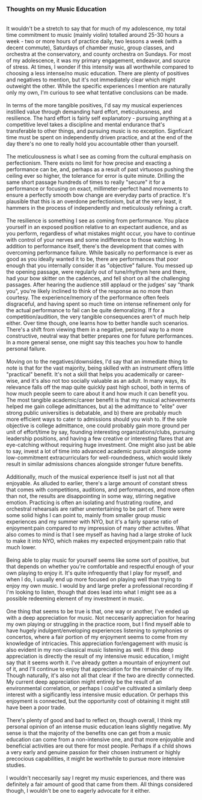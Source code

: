 
### Thoughts on my Music Education
<br>
It wouldn't be a stretch to say that for much of my adolescence,
my total time commitment to music (mainly violin) totalled around 
25-30 hours a week - two or more hours of practice daily, two lessons a week (with
a decent commute), Saturdays of chamber music, group classes, and orchestra at
the conservatory, and county orchestra on Sundays. For most of my adolescence, 
it was my primary engagement, endeavor, and source of stress. 
At times, I wonder if this intensity was all worthwhile compared to
choosing a less intense/no music education. There are plenty of positives and negatives to mention, 
but it's not immediately clear which might outweight the other. While the specific experiences I mention
are naturally only my own, I'm curious to see what tentative conclusions can be made.
<br><br>
In terms of the more tangible positives, I'd say my musical experiences instilled value through demanding
hard effort, meticulousness, and resilience. The hard effort is fairly 
self explanatory - pursuing anything at a competitive level takes a discipline and mental endurance
that's transferable to other things, and pursuing music is no exception. Signficant time must be spent 
on independently driven practice, and at the end of the day there's no one to really hold you accountable other than yourself.
<br><br>
The meticulousness is what I see as coming from the cultural emphasis on perfectionism. There exists no limit for how precise and exacting
a performance can be, and, perhaps as a result of past virtuosos pushing the ceiling ever so higher, the tolerance for
error is quite minute. Drilling the same short passage hundreds of times to really "secure" it for a performance or
focusing on exact, millimeter-perfect hand movements to ensure a perfectly smooth bow change are everyday parts of practice.
It's plausible that this is an overdone perfectionism, but at the very least, it hammers in the 
process of independently and meticulously refining a craft.
<br><br>
The resilience is something I see as coming from performance. You place yourself in an exposed position relative to
an expectant audience, and as you perform, regardless of what mistakes might occur, 
you have to continue with control of your nerves and some indifference to those watching. In addition to performance itself, there's
the development that comes with overcoming performance failure. While basically no performance is ever as good as you ideally wanted it to be,
there are performances that poor enough that you internally consider it as "objective" failure. You messed up the opening passage, 
were regularly out of tune/rhythym here and there, had your bow skitter on the cadences, and fell short on all the challenging passages. 
After hearing the audience still applaud or the judges' say "thank you", you're likely inclined to think of the response as no more than courtesy.
The experience/memory of the performance often feels disgraceful, and having spent so much time on intense refinement only for the actual performance 
to fail can be quite demoralizing. If for a competition/audition, the very tangible consequences aren't of much help either. 
Over time though, one learns how to better handle such scenarios. There's a shift from viewing them in a negative, personal way to
a more constructive, neutral way that better prepares one for future performances. In a more general sense, one might say this 
teaches you how to handle personal failure.
<br><br>
Moving on to the negatives/downsides, I'd say that an immediate thing to note is that for the 
vast majority, being skilled with an instrument offers little "practical" benefit. It's
not a skill that helps you academically or career-wise, and it's also 
not too socially valuable as an adult. In many ways, its relevance falls 
off the map quite quickly past high school, both in terms of how much people seem to care about it
and how much it can benefit you. The most tangible academic/career 
benefit is that my musical achievements helped me gain college admittances, but 
a) the admittance to "elite" over strong public universities is debatable, and b) 
there are probably much more efficient ways to cater to admissions should you wish to. If the sole objective is college admittance, 
one could probably gain more ground per unit of effort/time by say, founding interesting organizations/clubs,
pursuing leadership positions, and having a few creative or interesting flares that are eye-catching
without requiring huge investment. One might also just be able to say, invest a lot of time into advanced academic pursuit
alongside some low-commitment extracurriculars for well-roundedness, 
which would likely result in similar admissions chances alongside stronger future benefits.
<br><br>
Additionally, much of the musical experience itself is just not all that enjoyable. 
As alluded to earlier, there's a large amount of constant stress that comes with 
competitions, auditions, and performances, and more often than not, the results are
disappointing in some way, stirring negative emotion. Practicing is often an isolating
and frustrating routine, and orchestral rehearsals are rather unentertaining to be part of.
There were some solid highs I can point to, mainly from smaller group music experiences
and my summer with NYO, but it's a fairly sparse ratio of enjoyment:pain
compared to my impression of many other activites. What also comes to mind is that I see myself as 
having had a large stroke of luck to make it into NYO, which makes my expected enjoyment:pain ratio
that much lower.
<br><br>
Being able to play music for yourself seems like some sort of positive, but that depends on 
whether you're comfortable and respectful enough of your own playing to enjoy it. It's quite
infrequently that I play for myself, and when I do, I usually end up more focused on playing 
well than trying to enjoy my own music. I would by and large prefer a professional recording
if I'm looking to listen, though that does lead into what I might see as a possible redeeming element of my investment in music.
<br><br>
One thing that seems to be true is that, one way or another, I've ended up with a deep appreciation for music.
Not neccesarily appreciation for hearing my own playing or struggling in the practice room, but I find myself
able to have hugely indulgent/enveloping experiences listening to symphonies or concertos, where a fair
portion of my enjoyment seems to come from my knowledge of intricacies. This appreciation for/engagement with
music is also evident in my non-classical music listening as well. If this deep appreciation
is directly the result of my intensive music education, I might say that it seems worth it. I've already gotten
a mountain of enjoyment out of it, and I'll continue to enjoy that appreciation for the remainder of my life. Though naturally, it's
also not all that clear if the two are directly connected. My current deep appreciation might entirely be the 
result of an environmental correlation, or perhaps I could've cultivated a similarly deep interest with a sigificantly 
less intensive music education. Or perhaps this enjoyment is connected, but the opportunity cost of 
obtaining it might still have been a poor trade.
<br><br>
There's plenty of good and bad to reflect on, though
overall, I think my personal opinion of an intense music education leans slightly negative. My sense is that
the majority of the benefits one can get from a music education can come from a non-intensive one, 
and that more enjoyable and beneficial activities are out there for most people. Perhaps if 
a child shows a very early and genuine passion for their chosen instrument or highly precocious capabilities, it
might be worthwhile to pursue more intensive studies.
<br><br>
I wouldn't neccesarily say I regret my music experiences, and there was definitely a fair amount of good that came from them.
All things considered though, I wouldn't be one to eagerly advocate for it either.



 


